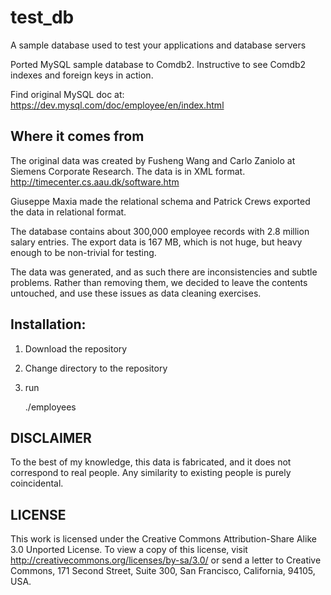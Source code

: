 # test_db
A sample database used to test your applications and database servers

Ported MySQL sample database to Comdb2. Instructive to see Comdb2 indexes and 
foreign keys in action.

Find original MySQL doc at: https://dev.mysql.com/doc/employee/en/index.html

## Where it comes from

The original data was created by Fusheng Wang and Carlo Zaniolo at 
Siemens Corporate Research. The data is in XML format.
http://timecenter.cs.aau.dk/software.htm

Giuseppe Maxia made the relational schema and Patrick Crews exported
the data in relational format.

The database contains about 300,000 employee records with 2.8 million 
salary entries. The export data is 167 MB, which is not huge, but
heavy enough to be non-trivial for testing.

The data was generated, and as such there are inconsistencies and subtle
problems. Rather than removing them, we decided to leave the contents
untouched, and use these issues as data cleaning exercises.


## Installation:

1. Download the repository
2. Change directory to the repository
3. run

    ./employees <dbname>

## DISCLAIMER

To the best of my knowledge, this data is fabricated, and
it does not correspond to real people. 
Any similarity to existing people is purely coincidental.

## LICENSE
This work is licensed under the 
Creative Commons Attribution-Share Alike 3.0 Unported License. 
To view a copy of this license, visit 
http://creativecommons.org/licenses/by-sa/3.0/ or send a letter to 
Creative Commons, 171 Second Street, Suite 300, San Francisco, 
California, 94105, USA.
